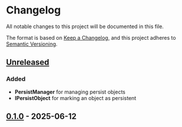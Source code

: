 # Changelog

All notable changes to this project will be documented in this file.

The format is based on [Keep a Changelog](https://keepachangelog.com/en/1.1.0/),
and this project adheres to [Semantic Versioning](https://semver.org/spec/v2.0.0.html).

## [Unreleased]

### Added

- **PersistManager** for managing persist objects
- **IPersistObject** for marking an object as persistent

## [0.1.0] - 2025-06-12

[Unreleased]: https://github.com/TJC-Tools/TJC.Persist/compare/v0.2.0...HEAD

[0.2.0]: https://github.com/TJC-Tools/TJC.Persist/compare/v0.1.0...v0.2.0

[0.1.0]: https://github.com/TJC-Tools/TJC.Persist/releases/tag/v0.1.0
